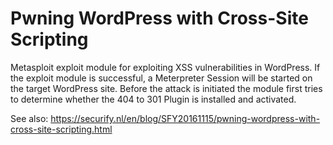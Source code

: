 # Pwning WordPress with Cross-Site Scripting
Metasploit exploit module for exploiting XSS vulnerabilities in WordPress. If the exploit module is successful, a Meterpreter Session will be started on the target WordPress site. Before the attack is initiated the module first tries to determine whether the 404 to 301 Plugin is installed and activated.

See also:
https://securify.nl/en/blog/SFY20161115/pwning-wordpress-with-cross-site-scripting.html